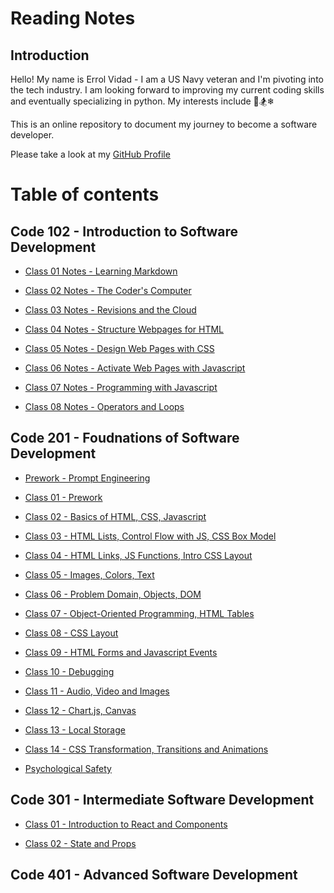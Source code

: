 # Reading Notes

## Introduction

Hello! My name is Errol Vidad - I am a US Navy veteran and I'm pivoting into the tech industry. I am looking forward to improving my current coding skills and eventually specializing in python. My interests include &#x1F3C8;&#x1F3C2;&#x2744;

This is an online repository to document my journey to become a software developer.

Please take a look at my [GitHub Profile](https://github.com/evidad)

# Table of contents

## Code 102 - Introduction to Software Development
- [Class 01 Notes - Learning Markdown](code-102-reading-notes/Class%2001%20-%20Learning%20Markdown.md)

- [Class 02 Notes - The Coder's Computer](code-102-reading-notes/Class%2002%20-%20The%20Coder's%20Computer.md)

- [Class 03 Notes - Revisions and the Cloud](code-102-reading-notes/Class%2003%20-%20Revisions%20and%20the%20Cloud.md)

- [Class 04 Notes - Structure Webpages for HTML](code-102-reading-notes/Class%2004%20-%20Structure%20Webpages%20for%20HTML.md)

- [Class 05 Notes - Design Web Pages with CSS](code-102-reading-notes/Class%2005-%20Design%20Web%20Pages%20with%20CSS.md)

- [Class 06 Notes - Activate Web Pages with Javascript](code-102-reading-notes/Class%2006%20-%20Activate%20Web%20Pages%20with%20Javascript.md)

- [Class 07 Notes - Programming with Javascript](code-102-reading-notes/Class%2007%20-%20Programming%20with%20Javascript.md)

- [Class 08 Notes - Operators and Loops ](code-102-reading-notes/Class%2008%20-%20Operators%20and%20Loops.md)

## Code 201 - Foudnations of Software Development
- [Prework - Prompt Engineering](code-201-reading-notes/prompt-engineering.md)

- [Class 01 - Prework](code-201-reading-notes/class01%20-%20Prework.md)

- [Class 02 - Basics of HTML, CSS, Javascript](code-201-reading-notes/class02%20-%20Basics%20of%20HTML%20CSS%20JS.md)

- [Class 03 - HTML Lists, Control Flow with JS, CSS Box Model](code-201-reading-notes/class03%20-%20HTML%20Lists,%20Control%20Flow%20with%20JS,%20CSS%20Box%20Model.md)

- [Class 04 - HTML Links, JS Functions, Intro CSS Layout](code-201-reading-notes/class04%20-%20HTML%20Links,%20JS%20Functions,%20Intro%20CSS%20Layout.md)

- [Class 05 - Images, Colors, Text](code-201-reading-notes/class05%20-%20Images,%20Colors,%20Text.md)

- [Class 06 - Problem Domain, Objects, DOM](code-201-reading-notes/class06%20-%20Problem%20Doamin,%20Objects,%20DOM.md)

- [Class 07 - Object-Oriented Programming, HTML Tables](code-201-reading-notes/class07%20-%20Object-Oriented%20Programming,%20HTML%20Tables.md)

- [Class 08 - CSS Layout](code-201-reading-notes/class08%20-%20CSS%20Layout.md)

- [Class 09 - HTML Forms and Javascript Events](code-201-reading-notes/class09%20-%20HTML%20Forms%20and%20JS%20Events.md)

- [Class 10 - Debugging](code-201-reading-notes/class10%20-%20Debugging.md)

- [Class 11 - Audio, Video and Images](code-201-reading-notes/class11%20-%20Audio,%20Video,%20Images.md)

- [Class 12 - Chart.js, Canvas](code-201-reading-notes/class12%20-%20Chart%20and%20Canvas.md)

- [Class 13 - Local Storage](code-201-reading-notes/class13%20-%20Local%20Storage.md)

- [Class 14 - CSS Transformation, Transitions and Animations](code-201-reading-notes/class14%20-%20CSS%20Transformation,%20Transitions,%20Animations.md)

- [Psychological Safety](code-201-reading-notes/psychological-safety.md)

## Code 301 - Intermediate Software Development

- [Class 01 - Introduction to React and Components](code-301-reading-notes/class01%20-%20Intro%20to%20React%20and%20Components.md)

- [Class 02 - State and Props](code-301-reading-notes/class02%20-%20State%20and%20Props.md)

## Code 401 - Advanced Software Development